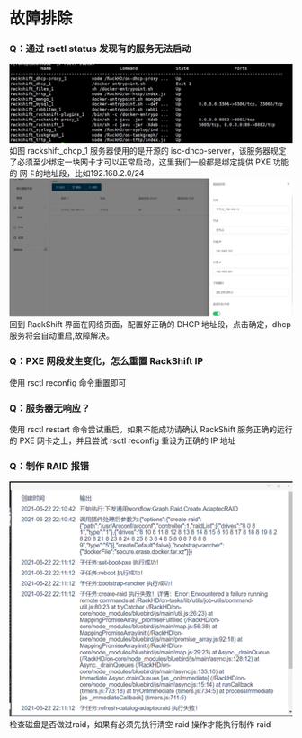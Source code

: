 # 故障排除
### Q：通过 rsctl status 发现有的服务无法启动
![runnob](./static/faq/dhcp-error.jpg)
如图 rackshift_dhcp_1 服务器使用的是开源的 isc-dhcp-server，该服务器规定了必须至少绑定一块网卡才可以正常启动，这里我们一般都是绑定提供 PXE 功能的
网卡的地址段，比如192.168.2.0/24
![runnob](./static/faq/dhcp-config.jpg)
回到 RackShift 界面在网络页面，配置好正确的 DHCP 地址段，点击确定，dhcp 服务将会自动重启,故障解决。

### Q：PXE 网段发生变化，怎么重置 RackShift IP
使用 rsctl reconfig 命令重置即可
 
### Q：服务器无响应？
使用 rsctl restart 命令尝试重启。如果不能成功请确认 RackShift 服务正确的运行的 PXE 网卡之上，并且尝试 rsctl reconfig
重设为正确的 IP 地址 

### Q：制作 RAID 报错
![img.png](static/faq/img.png)
检查磁盘是否做过raid，如果有必须先执行清空 raid 操作才能执行制作 raid
 
